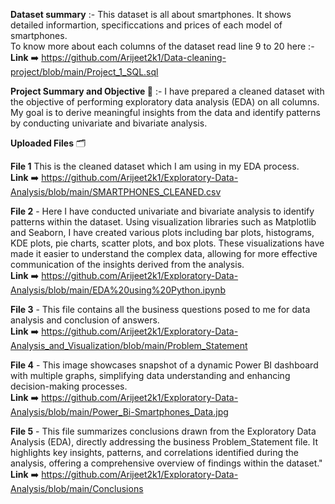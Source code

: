 **Dataset summary** :- This dataset is all about smartphones. It shows detailed informartion, specificcations and prices of each model of smartphones.  
To know more about each columns of the dataset read line 9 to 20 here :-       
**Link** ➡️ https://github.com/Arijeet2k1/Data-cleaning-project/blob/main/Project_1_SQL.sql

**Project Summary and Objective 🎯** :- I have prepared a cleaned dataset with the objective of performing exploratory data analysis (EDA) on all columns. My goal is to derive meaningful insights from the data and identify patterns by conducting univariate and bivariate analysis.

**Uploaded Files** 🗂️

**File 1** This is the cleaned dataset which I am using in my EDA process.             
**Link** ➡️ https://github.com/Arijeet2k1/Exploratory-Data-Analysis/blob/main/SMARTPHONES_CLEANED.csv

**File 2** - Here I have conducted univariate and bivariate analysis to identify patterns within the dataset. Using visualization libraries such as Matplotlib and Seaborn, I have created various plots including bar plots, histograms, KDE plots, pie charts, scatter plots, and box plots. These visualizations have made it easier to understand the complex data, allowing for more effective communication of the insights derived from the analysis.          
**Link** ➡️ https://github.com/Arijeet2k1/Exploratory-Data-Analysis/blob/main/EDA%20using%20Python.ipynb

**File 3** - This file contains all the business questions posed to me for data analysis and conclusion of answers.  
**Link** ➡️ https://github.com/Arijeet2k1/Exploratory-Data-Analysis_and_Visualization/blob/main/Problem_Statement

**File 4** - This image showcases snapshot of a dynamic Power BI dashboard with multiple graphs, simplifying data understanding and enhancing decision-making processes.  
**Link** ➡️ https://github.com/Arijeet2k1/Exploratory-Data-Analysis/blob/main/Power_Bi-Smartphones_Data.jpg

**File 5** - This file summarizes conclusions drawn from the Exploratory Data Analysis (EDA), directly addressing the business Problem_Statement file. It highlights key insights, patterns, and correlations identified during the analysis, offering a comprehensive overview of findings within the dataset."
**Link** ➡️ https://github.com/Arijeet2k1/Exploratory-Data-Analysis/blob/main/Conclusions
